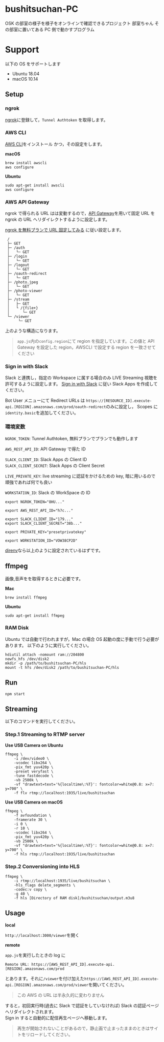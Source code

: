 # bushitsuchan-PC

OSK の部室の様子を様子をオンラインで確認できるプロジェクト 部室ちゃん
その部室に置いてある PC 側で動かすプログラム

# Support

以下の OS をサポートします

- Ubuntu 18.04
- macOS 10.14

## Setup

### ngrok

[ngrok](https://ngrok.com/)に登録して，`Tunnel Authtoken` を取得します。

### AWS CLI

[AWS CLI](https://aws.amazon.com/jp/cli/)をインストール
かつ，その設定をします。

**macOS**

```bash=
brew install awscli
aws configure
```

**Ubuntu**

```bash=
sudo apt-get install awscli
aws configure
```

### AWS API Gateway

ngrok で得られる URL はは変動するので，[API Gateway](https://aws.amazon.com/jp/api-gateway/)を用いて固定 URL を ngrok の URL へリダイレクトするように設定します。

[ngrok を無料プランで URL 固定してみる](https://qiita.com/miso_develop/items/bdcf15489b069ba1fa61) に従い設定します。

```text=
 /
 ├─ GET
 ├─ /auth
 │   └─ GET
 ├─ /login
 │   └─ GET
 ├─ /logout
 │   └─ GET
 ├─ /oauth-redirect
 │   └─ GET
 ├─ /photo.jpeg
 │   └─ GET
 ├─ /photo-viewer
 │   └─ GET
 ├─ /stream
 │   ├─ GET
 │   └ /{file+}
 │      └─ GET
 └─ /viewer
      └─ GET
```

上のような構造になります。

> `app.js`内の`config.region`にて region を指定しています。この値と API Gateway を設定した region，AWSCLI で設定する region を一致させてください

### Sign in with Slack

Slack と連携し，指定の Workspace に属する場合のみ LIVE Streaming 視聴を許可するように設定します。
[Sign in with Slack](https://api.slack.com/docs/sign-in-with-slack) に従い Slack Apps を作成してください。

Bot User メニューにて Redirect URLs は
`https://[RESOURCE_ID].execute-api.[REGION].amazonaws.com/prod/oauth-redirect`のみに設定し，
Scopes に`identity.basic`を追加してください。

### 環境変数

`NGROK_TOKEN`: Tunnel Authtoken, 無料プランでプランでも動作します

`AWS_REST_API_ID`: API Gateway で得た ID

`SLACK_CLIENT_ID`: Slack Apps の Client ID  
`SLACK_CLIENT_SECRET`: Slack Apps の Client Secret

`LIVE_PRIVATE_KEY`: live streaming に認証をかけるための key, 暗に用いるので頑強であれば何でも良い

`WORKSTATION_ID`: Slack の WorkSpace の ID

```bash=
export NGROK_TOKEN="8HU..."

export AWS_REST_API_ID="h7c..."

export SLACK_CLIENT_ID="179..."
export SLACK_CLIENT_SECRET="38b..."

export PRIVATE_KEY="presetprivatekey"

export WORKSTATION_ID="VOW38CP2D"
```

[direnv](https://direnv.net/)なら以上のように設定されているはずです。

## ffmpeg

画像,音声をを取得するときに必要です。

**Mac**

```bash=
brew install ffmpeg
```

**Ubuntu**

```bash=
sudo apt-get install ffmpeg
```

### RAM Disk

Ubuntu では自動で行われますが，Mac の場合 OS 起動の度に手動で行う必要があります。
以下のように実行してください。

```bash=
hdiutil attach -nomount ram://204800
newfs_hfs /dev/disk2
mkdir -p /path/to/bushitsuchan-PC/hls
mount -t hfs /dev/disk2 /path/to/bushitsuchan-PC/hls
```

## Run

```bash=
npm start
```

## Streaming

以下のコマンドを実行してください。

### Step.1 Streaming to RTMP server

**Use USB Camera on Ubuntu**

```bash=
ffmpeg \
    -i /dev/video0 \
    -vcodec libx264 \
    -pix_fmt yuv420p \
    -preset veryfast \
    -tune fastdecode \
    -vb 2500k \
    -vf "drawtext=text='%{localtime\:%T}': fontcolor=white@0.8: x=7: y=700" \
    -f flv rtmp://localhost:1935/live/bushitsuchan
```

**Use USB Camera on macOS**

```bash=
ffmpeg \
    -f avfoundation \
    -framerate 30 \
    -i 0 \
    -r 10 \
    -vcodec libx264 \
    -pix_fmt yuv420p \
    -vb 2500k \
    -vf "drawtext=text='%{localtime\:%T}': fontcolor=white@0.8: x=7: y=700" \
    -f hls rtmp://localhost:1935/live/bushitsuchan
```

### Step.2 Conversioning into HLS

```bash=
ffmpeg \
    -i rtmp://localhost:1935/live/bushitsuchan \
    -hls_flags delete_segments \
    -codec:v copy \
    -g 40 \
    -f hls [Directory of RAM disk]/bushitsuchan/output.m3u8
```

## Usage

**local**

`http://localhost:3000/viewer`を開く

**remote**

`app.js`を実行したときの log に

```text=
Remote URL: https://[AWS_REST_API_ID].execute-api.[REGION].amazonaws.com/prod
```

とあります。それに`/viewer`を付け加えた`https://[AWS_REST_API_ID].execute-api.[REGION].amazonaws.com/prod/viewer`を開いてください。

> この AWS の URL は半永久的に変わりません

すると，初回実行時(過去に Slack で認証をしていなければ) Slack の認証ページへリダイレクトされます。  
Sign in すると自動的に配信再生ページへ移動します。

> 再生が開始されないことがあるので，静止画で止まったままのときはサイトをリロードしてください。
